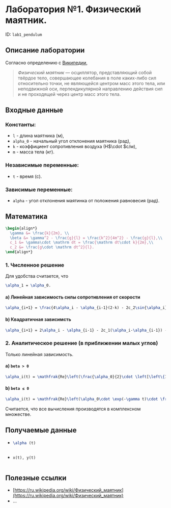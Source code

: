 <script
  src="https://cdn.mathjax.org/mathjax/latest/MathJax.js?config=TeX-AMS-MML_HTMLorMML" type="text/javascript">
</script>

# Лаборатория №1. Физический маятник.
ID: `lab1_pendulum`

## Описание лаборатории

Согласно определению с [Википедии](https://ru.wikipedia.org/wiki/Физический_маятник),
> _Физический маятник_ — осциллятор, представляющий собой твёрдое тело, совершающее колебания в поле каких-либо сил относительно точки, не являющейся центром масс этого тела, или неподвижной оси, перпендикулярной направлению действия сил и не проходящей через центр масс этого тела.


## Входные данные

### Константы:
- `l` - длина маятника (м),
- `alpha_0` - начальный угол отклонения маятника (рад),
- `k` - коэффициент сопротивления воздуха (Н$\cdot $с/м),
- `m` - масса тела (кг).

### Независимые переменные:
- `t` - время (c).

### Зависимые переменные:
- `alpha` - угол отклонения маятинка от положения равновесия (рад). 

## Математика

```tex
\begin{align*} 
  \gamma &= \frac{k}{2m}, \\ 
  \beta &= \gamma^2 - \frac{g}{l} = \frac{k^2}{4m^2} - \frac{g}{l},\\
  c_1 &= \gamma\cdot \mathrm dt = \frac{\mathrm dt\cdot k}{2m},\\
  c_2 &= \frac{g\cdot \mathrm dt^2}{l}.
\end{align*}
```

### 1. Численное решение

Для удобства считается, что 
```tex
\alpha_1 = \alpha_0.
```

#### a) Линейная зависимость силы сопротивления от скорости

```tex
\alpha_{i+1} = \frac{4\alpha_i - \alpha_{i-1}(2-k) - 2c_2\sin{\alpha_i}}{2+k}
```

#### b) Квадратичная зависимсть

```tex
\alpha_{i+1} = 2\alpha_i - \alpha_{i-1} - 2c_1(\alpha_i-\alpha_{i-1}) - c_2\sin{\alpha_i}
```

### 2. Аналитическое решение (в приближении малых углов)
Только линейная зависимость.

#### a) `beta > 0`

```tex
\alpha_i(t) = \mathfrak{Re}\left(\frac{\alpha_0}{2}\cdot \left[\left\{1+\frac{\gamma}{\sqrt \beta}\right\} \cdot \exp \left(\left\{-\gamma + \sqrt \beta \right\} t\right) + \left\{1-\frac{\gamma}{\sqrt \beta}\right\}\cdot \exp \left(\left\{-\gamma - \sqrt \beta \right\} t\right) \right]\right)
```

#### b) `beta ≤ 0`

```tex
\alpha_i(t) = \mathfrak{Re}\left(\alpha_0\cdot \exp(-\gamma t)\cdot \frac{\gamma + \cos\left(t\sqrt{-\beta}\right)}{\sqrt{-\beta}}\cdot \sin\left(t\sqrt{-\beta}\right)\right)
```

Считается, что все вычисления производятся в комплексном множестве.
## Получаемые данные

- ```tex
  \alpha (t)
```
```

- ```tex
  x(t), y(t)
```
```

## Полезные ссылки

- [https://ru.wikipedia.org/wiki/Физический_маятник](https://ru.wikipedia.org/wiki/Физический_маятник)
- ...
